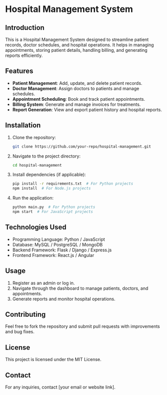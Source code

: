 # Hospital Management System

## Introduction
This is a Hospital Management System designed to streamline patient records, doctor schedules, and hospital operations. It helps in managing appointments, storing patient details, handling billing, and generating reports efficiently.

## Features
- **Patient Management**: Add, update, and delete patient records.
- **Doctor Management**: Assign doctors to patients and manage schedules.
- **Appointment Scheduling**: Book and track patient appointments.
- **Billing System**: Generate and manage invoices for treatments.
- **Report Generation**: View and export patient history and hospital reports.

## Installation
1. Clone the repository:
   ```sh
   git clone https://github.com/your-repo/hospital-management.git
   ```
2. Navigate to the project directory:
   ```sh
   cd hospital-management
   ```
3. Install dependencies (if applicable):
   ```sh
   pip install -r requirements.txt  # For Python projects
   npm install  # For Node.js projects
   ```
4. Run the application:
   ```sh
   python main.py  # For Python projects
   npm start  # For JavaScript projects
   ```

## Technologies Used
- Programming Language: Python / JavaScript
- Database: MySQL / PostgreSQL / MongoDB
- Backend Framework: Flask / Django / Express.js
- Frontend Framework: React.js / Angular

## Usage
1. Register as an admin or log in.
2. Navigate through the dashboard to manage patients, doctors, and appointments.
3. Generate reports and monitor hospital operations.

## Contributing
Feel free to fork the repository and submit pull requests with improvements and bug fixes.

## License
This project is licensed under the MIT License.

## Contact
For any inquiries, contact [your email or website link].

